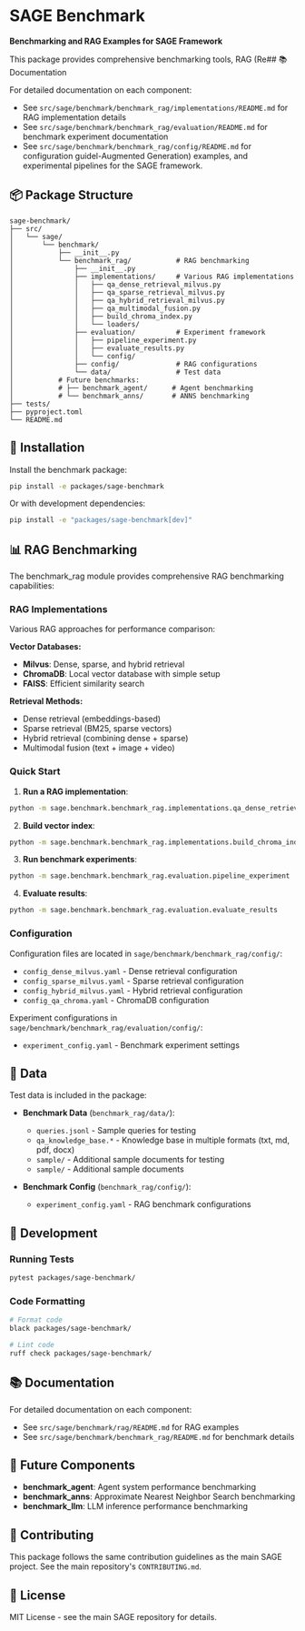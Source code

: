# SAGE Benchmark

**Benchmarking and RAG Examples for SAGE Framework**

This package provides comprehensive benchmarking tools, RAG (Re## 📚 Documentation

For detailed documentation on each component:

- See `src/sage/benchmark/benchmark_rag/implementations/README.md` for RAG implementation details
- See `src/sage/benchmark/benchmark_rag/evaluation/README.md` for benchmark experiment documentation
- See `src/sage/benchmark/benchmark_rag/config/README.md` for configuration guidel-Augmented Generation) examples, and experimental pipelines for the SAGE framework.

## 📦 Package Structure

```
sage-benchmark/
├── src/
│   └── sage/
│       └── benchmark/
│           ├── __init__.py
│           └── benchmark_rag/           # RAG benchmarking
│               ├── __init__.py
│               ├── implementations/     # Various RAG implementations
│               │   ├── qa_dense_retrieval_milvus.py
│               │   ├── qa_sparse_retrieval_milvus.py
│               │   ├── qa_hybrid_retrieval_milvus.py
│               │   ├── qa_multimodal_fusion.py
│               │   ├── build_chroma_index.py
│               │   └── loaders/
│               ├── evaluation/          # Experiment framework
│               │   ├── pipeline_experiment.py
│               │   ├── evaluate_results.py
│               │   └── config/
│               ├── config/              # RAG configurations
│               └── data/                # Test data
│           # Future benchmarks:
│           # ├── benchmark_agent/      # Agent benchmarking
│           # └── benchmark_anns/       # ANNS benchmarking
├── tests/
├── pyproject.toml
└── README.md
```

## 🚀 Installation

Install the benchmark package:

```bash
pip install -e packages/sage-benchmark
```

Or with development dependencies:

```bash
pip install -e "packages/sage-benchmark[dev]"
```

## 📊 RAG Benchmarking

The benchmark_rag module provides comprehensive RAG benchmarking capabilities:

### RAG Implementations

Various RAG approaches for performance comparison:

**Vector Databases:**
- **Milvus**: Dense, sparse, and hybrid retrieval
- **ChromaDB**: Local vector database with simple setup
- **FAISS**: Efficient similarity search

**Retrieval Methods:**
- Dense retrieval (embeddings-based)
- Sparse retrieval (BM25, sparse vectors)
- Hybrid retrieval (combining dense + sparse)
- Multimodal fusion (text + image + video)

### Quick Start

1. **Run a RAG implementation**:
```bash
python -m sage.benchmark.benchmark_rag.implementations.qa_dense_retrieval_milvus
```

2. **Build vector index**:
```bash
python -m sage.benchmark.benchmark_rag.implementations.build_chroma_index
```

3. **Run benchmark experiments**:
```bash
python -m sage.benchmark.benchmark_rag.evaluation.pipeline_experiment
```

4. **Evaluate results**:
```bash
python -m sage.benchmark.benchmark_rag.evaluation.evaluate_results
```

### Configuration

Configuration files are located in `sage/benchmark/benchmark_rag/config/`:

- `config_dense_milvus.yaml` - Dense retrieval configuration
- `config_sparse_milvus.yaml` - Sparse retrieval configuration
- `config_hybrid_milvus.yaml` - Hybrid retrieval configuration
- `config_qa_chroma.yaml` - ChromaDB configuration

Experiment configurations in `sage/benchmark/benchmark_rag/evaluation/config/`:
- `experiment_config.yaml` - Benchmark experiment settings

## 📖 Data

Test data is included in the package:

- **Benchmark Data** (`benchmark_rag/data/`):
  - `queries.jsonl` - Sample queries for testing
  - `qa_knowledge_base.*` - Knowledge base in multiple formats (txt, md, pdf, docx)
  - `sample/` - Additional sample documents for testing
  - `sample/` - Additional sample documents

- **Benchmark Config** (`benchmark_rag/config/`):
  - `experiment_config.yaml` - RAG benchmark configurations

## 🔧 Development

### Running Tests

```bash
pytest packages/sage-benchmark/
```

### Code Formatting

```bash
# Format code
black packages/sage-benchmark/

# Lint code
ruff check packages/sage-benchmark/
```

## 📚 Documentation

For detailed documentation on each component:

- See `src/sage/benchmark/rag/README.md` for RAG examples
- See `src/sage/benchmark/benchmark_rag/README.md` for benchmark details

## 🔮 Future Components

- **benchmark_agent**: Agent system performance benchmarking
- **benchmark_anns**: Approximate Nearest Neighbor Search benchmarking
- **benchmark_llm**: LLM inference performance benchmarking

## 🤝 Contributing

This package follows the same contribution guidelines as the main SAGE project. See the main repository's `CONTRIBUTING.md`.

## 📄 License

MIT License - see the main SAGE repository for details.
